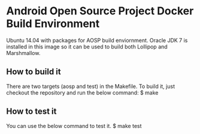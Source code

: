 Android Open Source Project Docker Build Environment
====================================================

Ubuntu 14.04 with packages for AOSP build enviornment. 
Oracle JDK 7 is installed in this image so it can be used to build both
Lollipop and Marshmallow.

How to build it
---------------

There are two targets (aosp and test) in the Makefile. To build it, just checkout the repository
and run the below command:
$ make


How to test it
--------------

You can use the below command to test it.
$ make test
